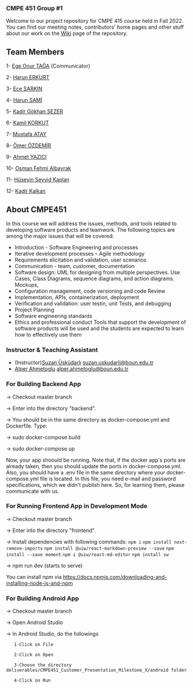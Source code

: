 ### CMPE 451 Group #1 
  
Welcome to our project repository for CMPE 415 course held in Fall 2022. You can find our meeting notes, contributors' home pages and other stuff about our work on the <a href="https://github.com/bounswe/bounswe2022group1/wiki">Wiki</a> page of the repository. 
## Team Members


1- [Ege Onur TAĞA](https://github.com/bounswe/bounswe2022group1/wiki/Ege-Onur-Taga) (Communicator)

2- [Harun ERKURT](https://github.com/bounswe/bounswe2022group1/wiki/Harun-Erkurt)

3- [Ece SARKIN](https://github.com/bounswe/bounswe2022group1/wiki/Ece-Sarkın)

4- [Harun SAMİ](https://github.com/bounswe/bounswe2022group1/wiki/Harun-Sami)

5- [Kadir Gökhan SEZER](https://github.com/bounswe/bounswe2022group1/wiki/Kadir-Gokhan-Sezer)

6- [Kamil KORKUT](https://github.com/bounswe/bounswe2022group1/wiki/Kamil-Korkut)

7- [Mustafa ATAY](https://github.com/bounswe/bounswe2022group1/wiki/Mustafa-Atay)

8- [Ömer ÖZDEMİR](https://github.com/bounswe/bounswe2022group1/wiki/Ömer-Özdemir)

9- [Ahmet YAZICI](https://github.com/bounswe/bounswe2022group1/wiki/Ahmet-Yazici)

10- [Osman Fehmi Albayrak](https://github.com/bounswe/bounswe2022group1/wiki/Osman-Fehmi-Albayrak)

11- [Hüseyin Seyyid Kaplan](https://github.com/bounswe/bounswe2022group1/wiki/Huseyin-Seyyid-Kaplan)

12- [Kadir Kalkan](https://github.com/bounswe/bounswe2022group1/wiki/Kadir-Kalkan)

## About CMPE451
In this course we will address the issues, methods, and tools related to developing software
products and teamwork.
The following topics are among the major issues that will be covered:
- Introduction - Software Engineering and processes
- Iterative development processes – Agile methodology
- Requirements elicitation and validation, user scenarios
- Communication - team, customer, documentation
- Software design: UML for designing from multiple perspectives. Use Cases, Class Diagrams,
sequence diagrams, and action diagrams. Mockups,
- Configuration management, code versioning and code Review
- Implementation, APIs, containerization, deployment
- Verification and validation: user testin, unit Tests, and debugging
- Project Planning
- Software engineering standards
- Ethics and professional conduct
Tools that support the development of software products will be used and the students are
expected to learn how to effectively use them

### Instructor & Teaching Assistant

- (Instructor)[Suzan Üsküdarlı](https://www.cmpe.boun.edu.tr/tr/people/suzan.uskudarli) suzan.uskudarli@boun.edu.tr
- [Alper Ahmetoglu](https://www.cmpe.boun.edu.tr/tr/people/alper.ahmetoglu) alper.ahmetoglu@boun.edu.tr

### For Building Backend App

-> Checkout master branch

-> Enter into the directory "backend". 

-> You should be in the same directory as docker-compose.yml and Dockerfile. Type:

-> sudo docker-compose build

-> sudo docker-compose up

Now, your app shoould be running. Note that, if the docker app's ports are already taken, then you should update the ports in docker-compose.yml. Also, you should have a .env file in the same directory where your docker-compose.yml file is located. In this file, you need e-mail and password specifications, which we didn't publish here. So, for learning them, please communicate with us. 

### For Running Frontend App in Development Mode

-> Checkout master branch

-> Enter into the directory "frontend". 

-> Install dependencies with following commands: 
`npm i`
`npm install next-remove-imports`
`npm install @uiw/react-markdown-preview --save`
`npm install --save moment`
`npm i @uiw/react-md-editor`
`npm install sw`

-> npm run dev (starts to serve)

You can install npm via https://docs.npmjs.com/downloading-and-installing-node-js-and-npm


### For Building Android App

-> Checkout master branch

-> Open Android Studio

-> In Android Studio, do the followings

       1-Click on File

       2-Click on Open

       3-Choose the directory deliverables/CMPE451_Customer_Presentation_Milestone_X/android folder

       4-Click on Run
